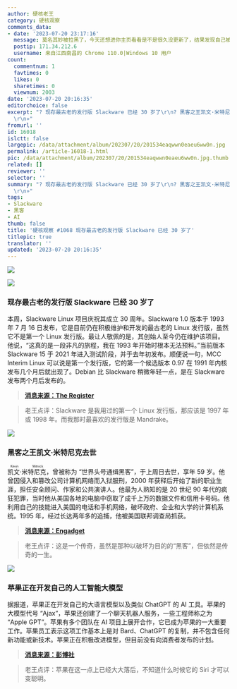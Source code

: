 ```yaml
---
author: 硬核老王
category: 硬核观察
comments_data:
- date: '2023-07-20 23:17:16'
  message: 莫名其妙被拉黑了，今天还想进你主页看看是不是很久没更新了，结果发现自己被拉黑了
  postip: 171.34.212.6
  username: 来自江西南昌的 Chrome 110.0|Windows 10 用户
count:
  commentnum: 1
  favtimes: 0
  likes: 0
  sharetimes: 0
  viewnum: 2003
date: '2023-07-20 20:16:35'
editorchoice: false
excerpt: "? 现存最古老的发行版 Slackware 已经 30 岁了\r\n? 黑客之王凯文·米特尼克去世\r\n? 苹果正在开发自己的人工智能大模型\r\n»
  \r\n»"
fromurl: ''
id: 16018
islctt: false
largepic: /data/attachment/album/202307/20/201534eaqwwn0eaeu6ww0n.jpg
permalink: /article-16018-1.html
pic: /data/attachment/album/202307/20/201534eaqwwn0eaeu6ww0n.jpg.thumb.jpg
related: []
reviewer: ''
selector: ''
summary: "? 现存最古老的发行版 Slackware 已经 30 岁了\r\n? 黑客之王凯文·米特尼克去世\r\n? 苹果正在开发自己的人工智能大模型\r\n»
  \r\n»"
tags:
- Slackware
- 黑客
- AI
thumb: false
title: '硬核观察 #1068 现存最古老的发行版 Slackware 已经 30 岁了'
titlepic: true
translator: ''
updated: '2023-07-20 20:16:35'
---
```


![](/data/attachment/album/202307/20/201534eaqwwn0eaeu6ww0n.jpg)


![](/data/attachment/album/202307/20/201544riwd6ztqdn6w6d81.jpg)


### 现存最古老的发行版 Slackware 已经 30 岁了


本周，Slackware Linux 项目庆祝其成立 30 周年。Slackware 1.0 版本于 1993 年 7 月 16 日发布，它是目前仍在积极维护和开发的最古老的 Linux 发行版，虽然它不是第一个 Linux 发行版。最让人敬佩的是，其创始人至今仍在维护该项目。他说，“这真的是一段非凡的旅程，我在 1993 年开始时根本无法预料。”当前版本 Slackware 15 于 2021 年进入测试阶段，并于去年初发布。顺便说一句，MCC Interim Linux 可以说是第一个发行版，它的第一个候选版本 0.97 在 1991 年内核发布几个月后就出现了。Debian 比 Slackware 稍微年轻一点，是在 Slackware 发布两个月后发布的。



> 
> **[消息来源：The Register](https://www.theregister.com/2023/07/20/slackware_turns_30/)**
> 
> 
> 



> 
> 老王点评：Slackware 是我用过的第一个 Linux 发行版，那应该是 1997 年或 1998 年。而我那时最喜欢的发行版是 Mandrake。
> 
> 
> 


![](/data/attachment/album/202307/20/201557qriojn6orbgnnnlj.jpg)


### 黑客之王凯文·米特尼克去世


<ruby> 凯文·米特尼克 <rt>  Kevin Mitnick </rt></ruby>，曾被称为 “世界头号通缉黑客”，于上周日去世，享年 59 岁。他曾因侵入和篡改公司计算机网络而入狱服刑，2000 年获释后开始了新的职业生涯，担任安全顾问、作家和公共演讲人。他最为人熟知的是 20 世纪 90 年代的疯狂犯罪，当时他从美国各地的电脑中窃取了成千上万的数据文件和信用卡号码。他利用自己的技能进入美国的电话和手机网络，破坏政府、企业和大学的计算机系统。1995 年，经过长达两年多的追捕，他被美国联邦调查局抓获。



> 
> **[消息来源：Engadget](https://www.engadget.com/kevin-mitnick-formerly-the-worlds-most-wanted-hacker-has-passed-away-084912966.html)**
> 
> 
> 



> 
> 老王点评：这是一个传奇，虽然是那种以破坏为目的的“黑客”，但依然是传奇的一生。
> 
> 
> 


![](/data/attachment/album/202307/20/201612pb0wjspfkz2bvb0q.jpg)


### 苹果正在开发自己的人工智能大模型


据报道，苹果正在开发自己的大语言模型以及类似 ChatGPT 的 AI 工具。苹果的大模型代号 “Ajax”，苹果还创建了一个聊天机器人服务，一些工程师称之为 “Apple GPT”。苹果有多个团队在 AI 项目上展开合作，它已成为苹果的一大重要工作。苹果员工表示这项工作基本上是对 Bard、ChatGPT 的复制，并不包含任何新功能或新技术。苹果正在积极改进模型，但目前没有向消费者发布的计划。



> 
> **[消息来源：彭博社](https://www.bloomberg.com/news/articles/2023-07-19/apple-preps-ajax-generative-ai-apple-gpt-to-rival-openai-and-google)**
> 
> 
> 



> 
> 老王点评：苹果在这一点上已经大大落后，不知道什么时候它的 Siri 才可以变聪明。
> 
> 
>